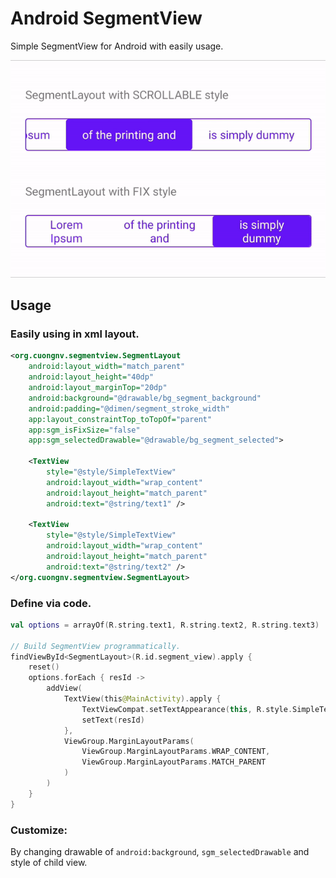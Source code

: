 # Android SegmentView
Simple SegmentView for Android with easily usage.

![](intro/example.gif)

## Usage
### Easily using in xml layout.
```xml
<org.cuongnv.segmentview.SegmentLayout
    android:layout_width="match_parent"
    android:layout_height="40dp"
    android:layout_marginTop="20dp"
    android:background="@drawable/bg_segment_background"
    android:padding="@dimen/segment_stroke_width"
    app:layout_constraintTop_toTopOf="parent"
    app:sgm_isFixSize="false"
    app:sgm_selectedDrawable="@drawable/bg_segment_selected">

    <TextView
        style="@style/SimpleTextView"
        android:layout_width="wrap_content"
        android:layout_height="match_parent"
        android:text="@string/text1" />

    <TextView
        style="@style/SimpleTextView"
        android:layout_width="wrap_content"
        android:layout_height="match_parent"
        android:text="@string/text2" />
</org.cuongnv.segmentview.SegmentLayout>
```

### Define via code.
```kotlin
val options = arrayOf(R.string.text1, R.string.text2, R.string.text3)

// Build SegmentView programmatically.
findViewById<SegmentLayout>(R.id.segment_view).apply {
    reset()
    options.forEach { resId ->
        addView(
            TextView(this@MainActivity).apply {
                TextViewCompat.setTextAppearance(this, R.style.SimpleTextView)
                setText(resId)
            },
            ViewGroup.MarginLayoutParams(
                ViewGroup.MarginLayoutParams.WRAP_CONTENT,
                ViewGroup.MarginLayoutParams.MATCH_PARENT
            )
        )
    }
}
```

### Customize:
By changing drawable of `android:background`, `sgm_selectedDrawable` and style of child view.

